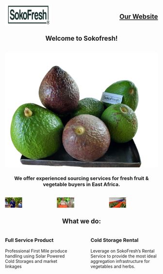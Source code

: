 <div style="display: flex; justify-content: space-between;">
  
<img src="https://github.com/sokofresh/.github/blob/main/profile/logo.png" width="30%" style="margin-right: 10px;">
    <h2><a href="https://sokofresh.co.ke">Our Website</a></h2>
</div>
<h2 align="center" color=`#90EE90`>Welcome to Sokofresh!</h2>
<br>
<div align = "center">
  <img src="https://github.com/sokofresh/.github/blob/main/profile/ova_homepage.png" style="max-width: 100%;" />
</div>
<h3 align="center">We offer experienced sourcing services for fresh fruit & vegetable buyers in East Africa.</h3>
<br>
<div display="flex">
  <div style="display: flex;">
    <div style="margin-right: 10px;">
      <img src="https://github.com/sokofresh/.github/blob/main/profile/farmers.jpeg" style="max-width: 35%;" />
    </div>
    <div style="margin-right: 10px;">
      <img src="https://github.com/sokofresh/.github/blob/main/profile/mzee-1.jpg" style="max-width: 35%;" />
    </div>
    <div>
      <img src="https://github.com/sokofresh/.github/blob/main/profile/farmer.jpeg" style="max-width: 35%;" />
    </div>
  </div>
</div>

<h2 align="center">What we do:</h2>
<div style="display: flex;">
  <div style="flex: 1; margin-right: 60px;">
    <h3>Full Service Product</h3>
    <p>Professional First Mile produce handling using Solar Powered Cold Storages and market linkages</p>
  </div>
  <div style="flex: 1;">
    <h3>Cold Storage Rental</h3>
    <p>Leverage on SokoFresh’s Rental Service to provide the most ideal aggregation infrastructure for vegetables and herbs.</p>
  </div>
</div>

